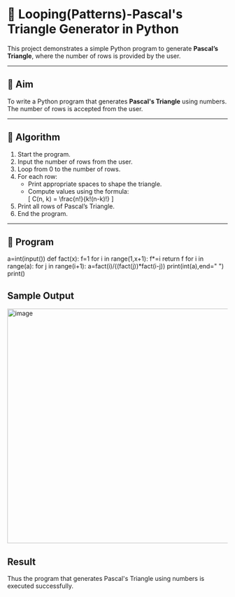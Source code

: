 # 🔺 Looping(Patterns)-Pascal's Triangle Generator in Python

This project demonstrates a simple Python program to generate **Pascal’s Triangle**, where the number of rows is provided by the user.

---

## 🎯 Aim

To write a Python program that generates **Pascal's Triangle** using numbers. The number of rows is accepted from the user.

---

## 🧠 Algorithm

1. Start the program.
2. Input the number of rows from the user.
3. Loop from 0 to the number of rows.
4. For each row:
   - Print appropriate spaces to shape the triangle.
   - Compute values using the formula:  
     \[
     C(n, k) = \frac{n!}{k!(n-k)!}
     \]
5. Print all rows of Pascal’s Triangle.
6. End the program.

---

## 🧪 Program
a=int(input()) 
def fact(x): 
   f=1 
   for i in range(1,x+1): 
   f*=i 
   return f 
   for i in range(a): 
      for j in range(i+1): 
         a=fact(i)/((fact(j))*fact(i-j)) 
      print(int(a),end=" ")
   print()
## Sample Output
<img width="805" height="537" alt="image" src="https://github.com/user-attachments/assets/a513cb73-1282-45af-9d39-29f4fd8fcf23" />

## Result
Thus the program that generates Pascal's Triangle using numbers is executed successfully.
